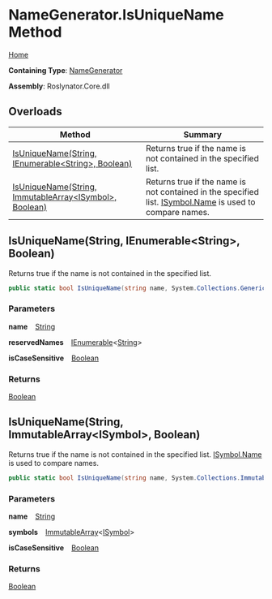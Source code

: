 # NameGenerator\.IsUniqueName Method

[Home](../../../README.md)

**Containing Type**: [NameGenerator](../README.md)

**Assembly**: Roslynator\.Core\.dll

## Overloads

| Method | Summary |
| ------ | ------- |
| [IsUniqueName(String, IEnumerable\<String\>, Boolean)](#2992007639) | Returns true if the name is not contained in the specified list\. |
| [IsUniqueName(String, ImmutableArray\<ISymbol\>, Boolean)](#2911018138) | Returns true if the name is not contained in the specified list\. [ISymbol.Name](https://docs.microsoft.com/en-us/dotnet/api/microsoft.codeanalysis.isymbol.name) is used to compare names\. |

<a id="2992007639"></a>

## IsUniqueName\(String, IEnumerable\<String\>, Boolean\) 

  
Returns true if the name is not contained in the specified list\.

```csharp
public static bool IsUniqueName(string name, System.Collections.Generic.IEnumerable<string> reservedNames, bool isCaseSensitive = true)
```

### Parameters

**name** &ensp; [String](https://docs.microsoft.com/en-us/dotnet/api/system.string)

**reservedNames** &ensp; [IEnumerable](https://docs.microsoft.com/en-us/dotnet/api/system.collections.generic.ienumerable-1)\<[String](https://docs.microsoft.com/en-us/dotnet/api/system.string)\>

**isCaseSensitive** &ensp; [Boolean](https://docs.microsoft.com/en-us/dotnet/api/system.boolean)

### Returns

[Boolean](https://docs.microsoft.com/en-us/dotnet/api/system.boolean)

<a id="2911018138"></a>

## IsUniqueName\(String, ImmutableArray\<ISymbol\>, Boolean\) 

  
Returns true if the name is not contained in the specified list\. [ISymbol.Name](https://docs.microsoft.com/en-us/dotnet/api/microsoft.codeanalysis.isymbol.name) is used to compare names\.

```csharp
public static bool IsUniqueName(string name, System.Collections.Immutable.ImmutableArray<Microsoft.CodeAnalysis.ISymbol> symbols, bool isCaseSensitive = true)
```

### Parameters

**name** &ensp; [String](https://docs.microsoft.com/en-us/dotnet/api/system.string)

**symbols** &ensp; [ImmutableArray](https://docs.microsoft.com/en-us/dotnet/api/system.collections.immutable.immutablearray-1)\<[ISymbol](https://docs.microsoft.com/en-us/dotnet/api/microsoft.codeanalysis.isymbol)\>

**isCaseSensitive** &ensp; [Boolean](https://docs.microsoft.com/en-us/dotnet/api/system.boolean)

### Returns

[Boolean](https://docs.microsoft.com/en-us/dotnet/api/system.boolean)

